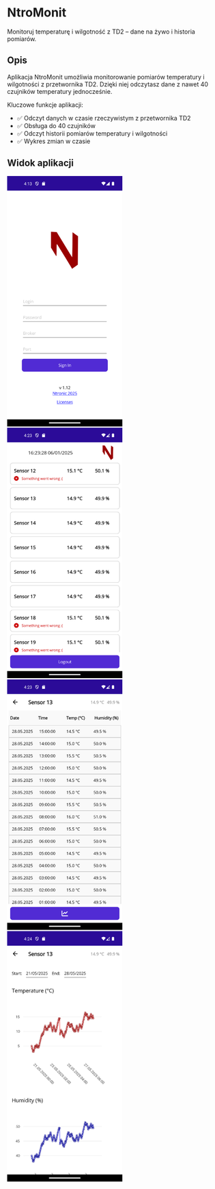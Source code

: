 # NtroMonit

Monitoruj temperaturę i wilgotność z TD2 – dane na żywo i historia pomiarów.

## Opis

Aplikacja NtroMonit umożliwia monitorowanie pomiarów temperatury i wilgotności z przetwornika TD2. Dzięki niej odczytasz dane z nawet 40 czujników temperatury jednocześnie.

Kluczowe funkcje aplikacji:
 - ✅ Odczyt danych w czasie rzeczywistym z przetwornika TD2
 - ✅ Obsługa do 40 czujników
 - ✅ Odczyt historii pomiarów temperatury i wilgotności
 - ✅ Wykres zmian w czasie

## Widok aplikacji

<img src="Resources/1.png" alt="Alt Text" width="270" height="585">
<img src="Resources/2.png" alt="Alt Text" width="270" height="585">
<img src="Resources/3.png" alt="Alt Text" width="270" height="585">
<img src="Resources/4.png" alt="Alt Text" width="270" height="585">

